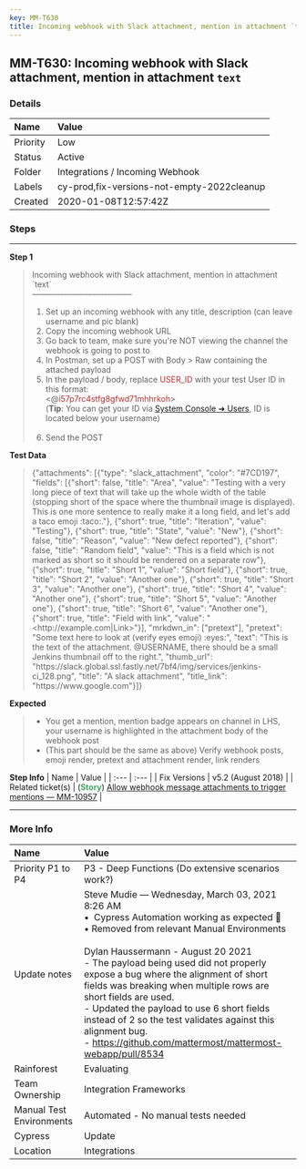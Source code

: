 ```yaml
---
key: MM-T630
title: Incoming webhook with Slack attachment, mention in attachment `text`
---
```


## MM-T630: Incoming webhook with Slack attachment, mention in attachment `text`

### Details

| Name     | Value                                      |
| :------- | :----------------------------------------- |
| Priority | Low                                        |
| Status   | Active                                     |
| Folder   | Integrations / Incoming Webhook            |
| Labels   | cy-prod,fix-versions-not-empty-2022cleanup |
| Created  | 2020-01-08T12:57:42Z                       |

### Steps

<hr/>

**Step 1**

> <article>Incoming webhook with Slack attachment, mention in attachment `text`<br />–––––––––––––––––––––––––<ol><li>Set up an incoming webhook with any title, description (can leave username and pic blank)</li><li>Copy the incoming webhook URL</li><li>Go back to team, make sure you're NOT viewing the channel the webhook is going to post to</li><li>In Postman, set up a POST with Body &gt; Raw containing the attached payload</li><li>In the payload / body, replace <span style="color:rgb(184, 49, 47)">USER_ID</span> with your test User ID in this format:<br />&lt;@<span style="color:rgb(184, 49, 47)">i57p7rc4stfg8gfwd71mhhrkoh</span>&gt;<br />(<strong>Tip</strong>: You can get your ID via <a href="https://postgres.test.mattermost.com/admin_console/user_management/users" rel="noopener noreferrer" target="_blank">System Console ➜ Users</a>, ID is located below your username)<br /><br /></li><li>Send the POST</li></ol></article>

**Test Data**

> <article>{"attachments": [{"type": "slack_attachment", "color": "#7CD197", "fields": [{"short": false, "title": "Area", "value": "Testing with a very long piece of text that will take up the whole width of the table (stopping short of the space where the thumbnail image is displayed). This is one more sentence to really make it a long field, and let's add a taco emoji :taco:."}, {"short": true, "title": "Iteration", "value": "Testing"}, {"short": true, "title": "State", "value": "New"}, {"short": false, "title": "Reason", "value": "New defect reported"}, {"short": false, "title": "Random field", "value": "This is a field which is not marked as short so it should be rendered on a separate row"}, {"short": true, "title": "Short 1", "value": "Short field"}, {"short": true, "title": "Short 2", "value": "Another one"}, {"short": true, "title": "Short 3", "value": "Another one"}, {"short": true, "title": "Short 4", "value": "Another one"}, {"short": true, "title": "Short 5", "value": "Another one"}, {"short": true, "title": "Short 6", "value": "Another one"}, {"short": true, "title": "Field with link", "value": "&lt;http://example.com|Link&gt;"}], "mrkdwn_in": ["pretext"], "pretext": "Some text here to look at (verify eyes emoji) :eyes:", "text": "This is the text of the attachment. @USERNAME, there should be a small Jenkins thumbnail off to the right.", "thumb_url": "https://slack.global.ssl.fastly.net/7bf4/img/services/jenkins-ci_128.png", "title": "A slack attachment", "title_link": "https://www.google.com"}]}</article>

**Expected**

> <article><ul><li>You get a mention, mention badge appears on channel in LHS, your username is highlighted in the attachment body of the webhook post</li><li>(This part should be the same as above) Verify webhook posts, emoji render, pretext and attachment render, link renders</li></ul></article>

**Step Info**
| Name | Value |
| :--- | :--- |
| Fix Versions | v5.2 (August 2018) |
| Related ticket(s) | (<strong><span style="color:rgb(65, 168, 95)">Story</span></strong>) <a href="https://mattermost.atlassian.net/browse/MM-10957">Allow webhook message attachments to trigger mentions — MM-10957</a> |

<hr/>

### More Info

| Name                     | Value                                                                                                                                                                                                                                                                                                                                                                                                                                                                                                                                       |
| :----------------------- | :------------------------------------------------------------------------------------------------------------------------------------------------------------------------------------------------------------------------------------------------------------------------------------------------------------------------------------------------------------------------------------------------------------------------------------------------------------------------------------------------------------------------------------------ |
| Priority P1 to P4        | P3 - Deep Functions (Do extensive scenarios work?)                                                                                                                                                                                                                                                                                                                                                                                                                                                                                          |
| Update notes             | Steve Mudie — Wednesday, March 03, 2021 8:26 AM<br />•  Cypress Automation working as expected 🎉<br />• Removed from relevant Manual Environments<br /><br />Dylan Haussermann - August 20 2021<br />- The payload being used did not properly expose a bug where the alignment of short fields was breaking when multiple rows are short fields are used.<br />- Updated the payload to use 6 short fields instead of 2 so the test validates against this alignment bug.<br />- https://github.com/mattermost/mattermost-webapp/pull/8534 |
| Rainforest               | Evaluating                                                                                                                                                                                                                                                                                                                                                                                                                                                                                                                                  |
| Team Ownership           | Integration Frameworks                                                                                                                                                                                                                                                                                                                                                                                                                                                                                                                      |
| Manual Test Environments | Automated - No manual tests needed                                                                                                                                                                                                                                                                                                                                                                                                                                                                                                          |
| Cypress                  | Update                                                                                                                                                                                                                                                                                                                                                                                                                                                                                                                                      |
| Location                 | Integrations                                                                                                                                                                                                                                                                                                                                                                                                                                                                                                                                |
